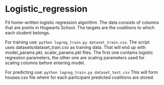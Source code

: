 # Logistic_regression
Fit home-written logistic regression algorithm. The data consists of columns that are points in Hogwarts School. The targets are the coalitions to which each student belongs.


For training use: ```python logreg_train.py dataset_train.csv```.
The script uses datasets/dataset_train.csv as training data.
That will end up with model_params.pkl, scaler_params.pkl files.
The first one contains logistic regresiion parameters, the other one are scaling parameters used for scaling columns before entering model. 


For predicting use: ```python logreg_train.py dataset_test.csv```
This will form houses.csv file where for each participant predicted coalitions are stored.
